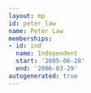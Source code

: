 ```yaml
---
layout: mp
id: peter_law
name: Peter Law
memberships:
- id: ind
  name: Independent
  start: '2005-06-28'
  end: '2006-03-29'
autogenerated: true
---
```

